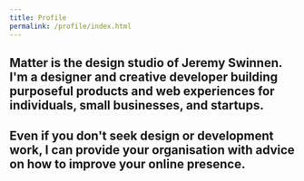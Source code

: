```yaml
---
title: Profile
permalink: /profile/index.html
---
```

## Matter is the design studio of Jeremy Swinnen. I'm a designer and creative developer building purposeful products and web experiences for individuals, small businesses, and startups.

## Even if you don't seek design or development work, I can provide your organisation with advice on how to improve your online presence.